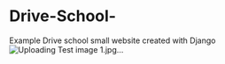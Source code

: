 # Drive-School-
Example  Drive school small website  created with Django 
![Uploading Test image 1.jpg…]()

